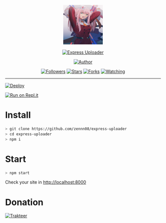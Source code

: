 <p align="center">
<img src="https://raw.githubusercontent.com/Xinz-Team/XinzBot/main/media/Itsuki.jpg" alt="XINZ BOT" width="128" height="128"/>
</p>
<p align="center">
<a href="#"><img title="Express Uploader" src="https://img.shields.io/badge/Express Uploader-green?colorA=%23ff0000&colorB=%23017e40&style=for-the-badge"></a>
</p>
<p align="center">
<a href="https://github.com/zennn08"><img title="Author" src="https://img.shields.io/badge/Author-zennn08-red.svg?style=for-the-badge&logo=github"></a>
</p>
<p align="center">
<a href="https://github.com/zennn08/followers"><img title="Followers" src="https://img.shields.io/github/followers/zennn08?color=blue&style=flat-square"></a>
<a href="https://github.com/zennn08/megumikato2/stargazers/"><img title="Stars" src="https://img.shields.io/github/stars/zennn08/express-uploader?color=red&style=flat-square"></a>
<a href="https://github.com/zennn08/megumikato2/network/members"><img title="Forks" src="https://img.shields.io/github/forks/zennn08/express-uploader?color=red&style=flat-square"></a>
<a href="https://github.com/zennn08/megumikato2/watchers"><img title="Watching" src="https://img.shields.io/github/watchers/zennn08/express-uploader?label=Watchers&color=blue&style=flat-square"></a>
</p>

---

[![Deploy](https://www.herokucdn.com/deploy/button.svg)](https://heroku.com/deploy?template=https://github.com/zennn08/express-uploader/)

[![Run on Repl.it](https://repl.it/badge/github/FakhriGansz/express-uploader)](https://repl.it/github/zennn08/express-uploader)

# Install

```bash
> git clone https://github.com/zennn08/express-uploader
> cd express-uploader
> npm i
```

# Start

```bash
> npm start
```

Check your site in [http://localhost:8000](http://localhost:8000)

# Donation

[![Trakteer](https://trakteer.id/images/mix/navbar-logo-lite-white-beta.png)](https://trakteer.id/aqulzz)
